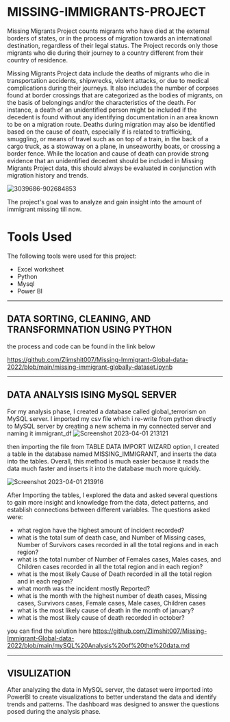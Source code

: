 # MISSING-IMMIGRANTS-PROJECT
Missing Migrants Project counts migrants  who have died at the external borders of states, or in the process of migration towards an international destination, regardless of their legal status. The Project records only those migrants who die during their journey to a country different from their country of residence.

Missing Migrants Project data include the deaths of migrants who die in transportation accidents, shipwrecks, violent attacks, or due to medical complications during their journeys. It also includes the number of corpses found at border crossings that are categorized as the bodies of migrants, on the basis of belongings and/or the characteristics of the death. For instance, a death of an unidentified person might be included if the decedent is found without any identifying documentation in an area known to be on a migration route.  Deaths during migration may also be identified based on the cause of death, especially if is related to trafficking, smuggling, or means of travel such as on top of a train, in the back of a cargo truck, as a stowaway on a plane, in unseaworthy boats, or crossing a border fence.  While the location and cause of death can provide strong evidence that an unidentified decedent should be included in Missing Migrants Project data, this should always be evaluated in conjunction with migration history and trends.



![3039686-902684853](https://user-images.githubusercontent.com/114537955/228284149-078a8bb6-4b1e-4105-8573-a94100671656.jpg)

The project's goal was to analyze and gain insight into the amount of immigrant missing till now.

# Tools Used

The following tools were used for this project:

- Excel worksheet
- Python
- Mysql
- Power BI

***
## DATA SORTING, CLEANING, AND TRANSFORMNATION USING PYTHON
the process and code can be found in the link below

https://github.com/Zlimshit007/Missing-Immigrant-Global-data-2022/blob/main/missing-immigrant-globally-dataset.ipynb

***
## DATA ANALYSIS ISING MySQL SERVER
For my analysis phase, I created a database called global_terrorism on MySQL server. I imported my csv file which i re-write from python directly to MySQL server by creating a new schema in my connected server and naming it immigrant_df
![Screenshot 2023-04-01 213121](https://user-images.githubusercontent.com/114537955/229312918-ee3858dc-76b4-4ab9-8ac6-10f409e14223.png)

then importing the file from TABLE DATA IMPORT WIZARD option, I created a table in the database named MISSING_IMMIGRANT, and inserts the data into the tables. Overall, this method is much easier because it reads the data much faster and inserts it into the database much more quickly.

![Screenshot 2023-04-01 213916](https://user-images.githubusercontent.com/114537955/229313090-d84f1d4c-17d8-4307-a623-b8658d8179a0.png)


After Importing the tables, I explored the data and asked several questions to gain more insight and knowledge from the data, detect patterns, and establish connections between different variables. The questions asked were:

- what region have the highest amount of incident recorded?
- what is the total sum of death case, and Number of Missing cases, Number of Survivors cases recorded in all the total regions and in each region? 
- what is the total number of Number of Females cases, Males cases, and Children cases recorded in all the total region and in each region?
- what is the most likely Cause of Death recorded in all the total region and in each region?
- what month was the incident mostly Reported?
- what is the month with the highest number of death cases, Missing cases, Survivors cases, Female cases, Male cases, Children cases
- what is the most likely cause of death in the month of january?
- what is the most likely cause of death recorded in october?

you can find the solution here https://github.com/Zlimshit007/Missing-Immigrant-Global-data-2022/blob/main/mySQL%20Analysis%20of%20the%20data.md

***
## VISULIZATION

After analyzing the data in MySQL server, the dataset were imported into PowerBI to create visualizations to better understand the data and identify trends and patterns. The dashboard was designed to answer the questions posed during the analysis phase.
